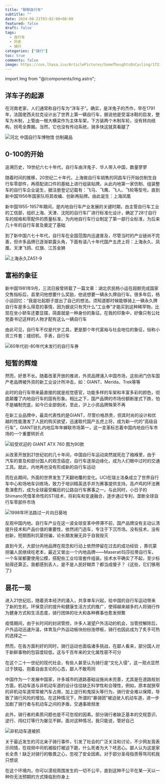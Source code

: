 ```yaml
---
title: "聊聊自行车"
subtitle: ""
date: 2024-08-21T03:02:00+08:00
featured: false
draft: false
tags:
  - 自行车
  - 历史
  - 骑行
categories: ["骑行"]
toc: true
comments: false
image: https://cos.lhasa.icu/ArticlePictures/SomeThoughtsOnCycling/1723740844365.jpg_81
---
```


import Img from "@/components/Img.astro";

## 洋车子的起源

在河南老家，人们通常称自行车为“洋车子”。确实，是洋鬼子的杰作，早在1791年，法国佬西夫拉克设计出了世界上第一辆自行车，据说他是受溜冰鞋的启发，整车为木制，上管由一根大横梁作为主体车架，下方装两个木制车轮，没有转向结构，拐弯全靠搬。当然，它也没有传动系统，骑多快这就真看腿了

<Img src="1723739662885.jpg" alt="河北 中国自行车博物馆 仿制藏品" exif={false} />

## 0-100的开始

追溯历史，19世纪六七十年代，自行车由洋鬼子、华人带入中国，数量寥寥

随着时间的推移，20世纪二十年代，上海做自行车销售的同昌车行开始仿制生自行车零部件，再搭配进口件的基础上进行组装贴牌。从此内地第一家仿制、组装整车的自行车企业诞生，据注册登记记载有：飞马、飞鹰、飞人、飞轮等型号。直到新中国1956年国家队将其收编、创新再贴牌。由此诞生：上海凤凰

新中国1955-1957年期间，是内地自行车产业发展的关键时期，由主管自行车工业的工信部，组织上海、天津、沈阳的自行车厂进行标准化设计，确定了28寸自行车的规格和零配件的质量标准，为内地自行车行业制定了第一部行业标准，为后来几十年的自行车普及奠定了基础

到了新中国六七十年代，自行车在全国范围内迅速普及，尽管当时的产业链尚不完善，但许多品牌已逐渐崭露头角，下面有请八十年代国产五虎上将：上海永久、凤凰、天津飞鸽、红旗、江苏金狮

<Img src="1723740844365.jpg" alt="上海永久ZA51-9" exif={false} />

## 富裕的象征

新中国1981年9月，三流日报曾转载了一篇文章：湖北农民杨小运在超额完成国家交售指标后，县里问他想要什么奖励，他说想要一辆永久牌自行车。很多年后，杨小运回忆：“我是壮起胆子提出了自己的想法。须知道那时候能够骑上一辆永久牌自行车是多么得意的事情，因为据说只有凭什么“工业券”才能买到这种稀罕物，比现在坐小轿车还要显摆，简直就是一种身份的象征。在我的印象中，好像只有公社党委书记这样的人物才配有这么一辆自行车

由此可见，自行车不仅是代步工具，更是那个年代富裕与社会地位的象征，俗称小资三件套：缝纫机、手表，自行车

<Img src="1723745451589.jpg" alt="60年代初-80年代末发行的自行车券" exif={false} />

## 短暂的辉煌

然而，好景不长。随着改革开放的推进，外资品牌涌入中国市场，这些闭门仿车国产老品牌被外资的新工业设计所冲击，如：GIANT、Merida、Trek等等

此时的自行车带来最直接的就是视觉感官，功能多样的车架和丰富多彩的颜色，彻底颠覆了内地自行车的固有形象。相比之下，国产品牌的市场份额断崖式下跌，怕不是编制兜底，如今已全部倒闭，至此，沪上小资品牌殊荣不再

在新工业品牌中，最具代表性的是GIANT，尽管价格昂贵，但其时尚的设计和优越的性能激发了人民的购买欲望，迅速取代国产五虎上将，成为新一代的“高级自行车”，GIANT驻扎内地后年年蝉联市场第一，这一变革标志着中国内地自行车市场的一个重要转折点

<Img src="758461846894.jpg" alt="较受欢迎的 GIANT ATX 760 图为90款" exif={false} />

从改革开放到21世纪初的几十年间，中国自行车运动突然就死在了襁褓里，由于汽车的普及和部分国人的观念癌症，自行车逐渐边缘化，成为人们眼中过时的交通工具。就此，内地再也没有形成新的自行车运动

而在此期间，外面的世界发生了天翻地覆的变化。UCI在瑞士洛桑成立了世界自行车中心和场地车训练场，致力于培训精英选手并为赛事提供支持。高卢鸡的环法赛愈演愈烈，成为全球最受瞩目的公路自行车赛事之一。与此同时，小日子的Shimano凭借革命性的STI技术，将刹车和变速融合，逐步通过专利，垄断全球自行车零部件市场

<Img src="1723742326692.jpg" alt="1998年环法路过一片向日葵地" exif={false} />

反观中国内地。自行车产业在这一波全球变革中停滞不前，国产品牌没有主动认清提升技术和产品价值的重要性，依然闭门造车，专注于下沉市场。没有技术，没有创新，短期图利坑蒙拐骗，论长期发展无异于自我毁灭

直到今天，大部分内地品牌在观念和行动上依然停留在过去的成功经验 ，靠坑蒙拐骗人民继续吃老本，最近又冒出一个内地品牌——Maserati玛莎拉蒂自行车，一个车架都要使用公模，搭配些工业垃圾套件组装。技术水平确实了不起，至少标贴得还算正。我都感到丢人，是不是人民好糊弄？都当成傻子？《这些，它们够用了》

## 昙花一现

进入21世纪后，随着资本经济的涌入，共享单车兴起，给中国的自行车运动带来了新的生机，环保意识的提升和健康生活方式的推广，使得越来越多的人将骑行作为健身方式和生活态度，骑行团体的壮大和各种赛事也愈发频繁

疫情期间，由于长时间的封闭管控，许多人渴望户外活动的机会，当管控解除后，户外运动迅速升温，体育及户外运动板块纷纷涨停板，骑行也因此成为了炙手可热的选择之一

然而，在各方面利好的同时，骑行运动也面临诸多挑战，在鄙人看来，部分国人对于新鲜事物的包容度较低，这与千百年来的文化属性密不可分

在这个二十一世纪的现代社会，有些人甚至认为骑行是“文化入侵”，这一观点显然过于狭隘，抱着自由言论的心态，鄙人不敢苟同

中国作为一个发展中国家，许多城市的道路基础设施尚未完善，尤其是在道路规划方面，机动车道与非机动车道的设计往往缺乏科学性和合理性，例如，原本就狭窄的非机动车道常常被汽车占用，加上逆行和鬼探头等行为，骑行安全难以保障，导致了骑行风险的增加。在这种情况下，所谓的“暴骑团”被迫驶入机动车道，进一步加剧了骑行者与机动车之间的矛盾，交通事故频发

此外，骑行者的素质问题也是不可忽视的因素。部分骑行者缺乏基本的交规意识、逆行、闯红灯等行为屡见不鲜。面对这种情况，我只能说，管好自己

<Img src="1723744080741.jpg" alt="非机动车道被抓" exif={false} />

关于最近发生的河北亲子骑行事件，引发了社会的广泛关注和讨论，不少网友竟表示同情，在视频中司机被殴打被迫下跪，什么死者为大？呸恶心。鄙人认为这是家长全责！缺乏对骑行的敬畏之心，忽视了安全因素。对于部分圣母指责辱骂司机我只想说

在这个环境内，你可以漠视周围发生的一切不公平，直到这种不公平在某一天以一种你无法预期的方式降临到你身上
